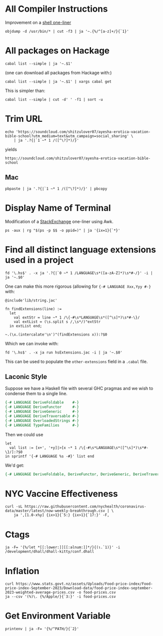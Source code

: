 # All Compiler Instructions

Improvement on a [shell one-liner](http://pepijndevos.nl/2016/08/24/x86-instruction-distribution.html)

```
objdump -d /usr/bin/* | cut -f3 | ja '~.{%/^[a-z]+/}{`1}'
```

# All packages on Hackage

```
cabal list --simple | ja '~.$1'
```

(one can download all packages from Hackage with:)

```
cabal list --simple | ja '~.$1' | xargs cabal get
```

This is simpler than:

```
cabal list --simple | cut -d' ' -f1 | sort -u
```

# Trim URL

```
echo 'https://soundcloud.com/shitzulover07/ayesha-erotica-vacation-bible-school?utm_medium=text&utm_campaign=social_sharing' \
    | ja '.?{|`1 ~* 1 /([^\?]*)/}'
```

yields

```
https://soundcloud.com/shitzulover07/ayesha-erotica-vacation-bible-school
```

## Mac

```
pbpaste | ja '.?{|`1 ~* 1 /([^\?]*)/}' | pbcopy
```

# Display Name of Terminal

Modification of a [StackExchange](https://askubuntu.com/a/476663) one-liner
using Awk.

```
ps -aux | rg "$(ps -p $$ -o ppid=)" | ja '{ix=1}{`*}'
```

# Find all distinct language extensions used in a project

```
fd '\.hs$' . -x ja '.?{|`0 ~* 1 /LANGUAGE\s*([a-zA-Z]*)\s*#-/}' -i | ja '~.$0'
```

One can make this more rigorous (allowing for `{-# LANGUAGE Xxx,Yyy #-}` with:

```
@include'lib/string.jac'

fn findExtensions(line) :=
  let
    val extStr ≔ line ~* 1 /\{-#\s*LANGUAGE\s*([^\s]*)\s*#-\}/
    val extList ≔ (\s.split s /,\s*/)"extStr
  in extList end;

~.(\x.(intercalate'\n')"(findExtensions x)):?$0
```

Which we can invoke with:

```
fd '\.hs$' . -x ja run hsExtensions.jac -i | ja '~.$0'
```

This can be used to populate the `other-extensions` field in a `.cabal` file.

## Laconic Style

Suppose we have a Haskell file with several GHC pragmas and we wish to condense them to a single line.

```haskell
{-# LANGUAGE DeriveFoldable    #-}
{-# LANGUAGE DeriveFunctor     #-}
{-# LANGUAGE DeriveGeneric     #-}
{-# LANGUAGE DeriveTraversable #-}
{-# LANGUAGE OverloadedStrings #-}
{-# LANGUAGE TypeFamilies      #-}
```

Then we could use

```
let
  val list := [x+', '+y]|>[x ~* 1 /\{-#\s*LANGUAGE\s*([^\s]*)\s*#-\}/]:?$0
in sprintf '{-# LANGUAGE %s -#}' list end
```

We'd get:

```haskell
{-# LANGUAGE DeriveFoldable, DeriveFunctor, DeriveGeneric, DeriveTraversable, OverloadedStrings, TypeFamilies -#}
```

# NYC Vaccine Effectiveness

```
curl -sL https://raw.githubusercontent.com/nychealth/coronavirus-data/master/latest/now-weekly-breakthrough.csv | \
    ja ',[1.0-x%y] {ix>1}{`5:} {ix>1}{`17:}' -F,
```

# Ctags

```
ja -F= '{%/let *[[:lower:]][[:alnum:]]*/}{(⍳.`1)}' -i /development/dhall/dhall-kitty/conf.dhall
```

# Inflation

```
curl https://www.stats.govt.nz/assets/Uploads/Food-price-index/Food-price-index-September-2023/Download-data/food-price-index-september-2023-weighted-average-prices.csv -o food-prices.csv
ja --csv '(%)\. {%/Apple/}{`3:}' -i food-prices.csv
```

# Get Environment Variable

```
printenv | ja -F= '{%/^PATH/}{`2}'
```
